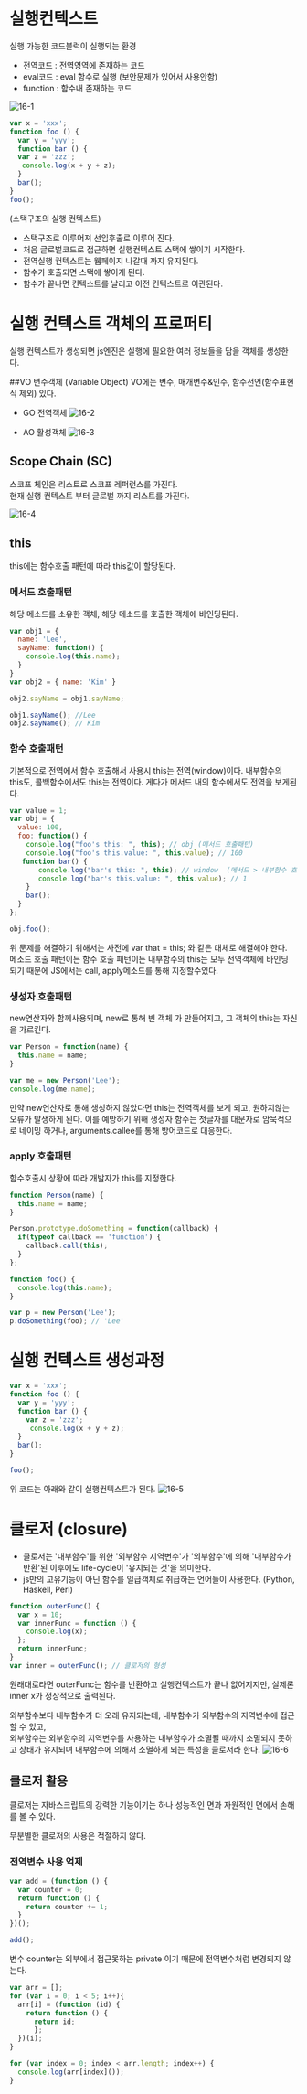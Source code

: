 # 실행컨텍스트
실행 가능한 코드블럭이 실행되는 환경
- 전역코드 : 전역영역에 존재하는 코드
- eval코드 : eval 함수로 실행 (보안문제가 있어서 사용안함)
- function : 함수내 존재하는 코드

![16-1](../img/16-1.png)

```javascript
var x = 'xxx'; 
function foo () { 
  var y = 'yyy'; 
  function bar () {
  var z = 'zzz'; 
   console.log(x + y + z);
  }  
  bar(); 
} 
foo();
```

(스택구조의 실행 컨텍스트)

- 스택구조로 이루어져 선입후출로 이루어 진다.
- 처음 글로벌코드로 접근하면 실행컨텍스트 스택에 쌓이기 시작한다. 
- 전역실행 컨텍스트는 웹페이지 나갈때 까지 유지된다.
- 함수가 호출되면 스택에 쌓이게 된다.
- 함수가 끝나면 컨텍스트를 날리고 이전 컨텍스트로 이관된다.
 

# 실행 컨텍스트 객체의 프로퍼티
실행 컨텍스트가 생성되면 js엔진은 실행에 필요한 여러 정보들을 담을 객체를 생성한다.

##VO 변수객체 (Variable Object)
VO에는 변수, 매개변수&인수, 함수선언(함수표현식 제외) 있다.
- GO 전역객체
![16-2](../img/16-2.png)

- AO 활성객체
![16-3](../img/16-3.png)

## Scope Chain (SC)
스코프 체인은 리스트로 스코프 레퍼런스를 가진다.  
현재 실행 컨텍스트 부터 글로벌 까지 리스트를 가진다.

![16-4](../img/16-4.png)

## this 
this에는 함수호출 패턴에 따라 this값이 할당된다.
### 메서드 호출패턴
해당 메소드를 소유한 객체, 해당 메소드를 호출한 객체에 바인딩된다.
```javascript
var obj1 = { 
  name: 'Lee', 
  sayName: function() { 
    console.log(this.name); 
  } 
} 
var obj2 = { name: 'Kim' } 

obj2.sayName = obj1.sayName; 

obj1.sayName(); //Lee
obj2.sayName(); // Kim
```

### 함수 호출패턴
기본적으로 전역에서 함수 호출해서 사용시 this는 전역(window)이다.
내부함수의 this도, 콜백함수에서도 this는 전역이다.
게다가 메서드 내의 함수에서도 전역을 보게된다.
```javascript
var value = 1; 
var obj = { 
  value: 100, 
  foo: function() { 
    console.log("foo's this: ", this); // obj (메서드 호출패턴)
    console.log("foo's this.value: ", this.value); // 100 
   function bar() { 
       console.log("bar's this: ", this); // window  (메서드 > 내부함수 호출패턴)
       console.log("bar's this.value: ", this.value); // 1 
    } 
    bar(); 
  } 
}; 

obj.foo();
```
위 문제를 해결하기 위해서는 사전에 var that = this; 와 같은 대체로 해결해야 한다.  
메소드 호출 패턴이든 함수 호출 패턴이든 내부함수의 this는 모두 전역객체에 바인딩 되기 때문에 JS에서는 call, apply메소드를 통해 지정할수있다.

### 생성자 호출패턴
new연산자와 함께사용되며, new로 통해 빈 객체 가 만들어지고, 그 객체의 this는 자신을 가르킨다.
```javascript
var Person = function(name) {
  this.name = name; 
} 

var me = new Person('Lee'); 
console.log(me.name);
```

만약 new연산자로 통해 생성하지 않았다면 this는 전역객체를 보게 되고, 원하지않는 오류가 발생하게 된다.
이를 예방하기 위해 생성자 함수는 첫글자를 대문자로 암묵적으로 네이밍 하거나, arguments.callee를 통해 방어코드로 대응한다.

### apply 호출패턴
함수호출시 상황에 따라 개발자가 this를 지정한다.
```javascript
function Person(name) { 
  this.name = name; 
} 

Person.prototype.doSomething = function(callback) { 
  if(typeof callback == 'function') { 
    callback.call(this); 
  } 
}; 

function foo() { 
  console.log(this.name); 
} 

var p = new Person('Lee'); 
p.doSomething(foo); // 'Lee'
```

# 실행 컨텍스트 생성과정
```javascript
var x = 'xxx'; 
function foo () { 
  var y = 'yyy';
  function bar () { 
    var z = 'zzz';
     console.log(x + y + z);
  }
  bar();
}

foo();
```
위 코드는 아래와 같이 실행컨텍스트가 된다.
![16-5](../img/16-5.png)

# 클로저 (closure)
- 클로저는 '내부함수'를 위한 '외부함수 지역변수'가 '외부함수'에 의해 '내부함수가 반환'된 이후에도 life-cycle이 '유지되는 것'을 의미한다.
- js만의 고유기능이 아닌 함수를 일급객체로 취급하는 언어들이 사용한다. (Python, Haskell, Perl)

```javascript
function outerFunc() { 
  var x = 10; 
  var innerFunc = function () {
    console.log(x); 
  };
  return innerFunc;
} 
var inner = outerFunc(); // 클로저의 형성
```

원래대로라면 outerFunc는 함수를 반환하고 실행컨텍스트가 끝나 없어지지만, 실제론 inner x가 정상적으로 출력된다.


외부함수보다 내부함수가 더 오래 유지되는데, 내부함수가 외부함수의 지역변수에 접근 할 수 있고,  
외부함수는 외부함수의 지역변수를 사용하는 내부함수가 소멸될 때까지 소멸되지 못하고 상태가 유지되며 내부함수에 의해서 소멸하게 되는 특성을 클로저라 한다.
![16-6](../img/16-6.png)



## 클로저 활용
클로저는 자바스크립트의 강력한 기능이기는 하나 성능적인 면과 자원적인 면에서 손해를 볼 수 있다. 

무분별한 클로저의 사용은 적절하지 않다.

### 전역변수 사용 억제
```javascript
var add = (function () { 
  var counter = 0;
  return function () {
    return counter += 1; 
  } 
})();

add();
```
변수 counter는 외부에서 접근못하는 private 이기 때문에 전역변수처럼 변경되지 않는다.

```javascript
var arr = []; 
for (var i = 0; i < 5; i++){ 
  arr[i] = (function (id) {
    return function () {
      return id;
      }; 
  })(i); 
}

for (var index = 0; index < arr.length; index++) {
  console.log(arr[index]()); 
}
```